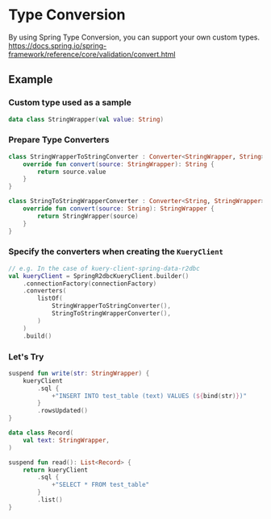 # Type Conversion

By using Spring Type Conversion, you can support your own custom types.
https://docs.spring.io/spring-framework/reference/core/validation/convert.html

## Example

### Custom type used as a sample

```kotlin
data class StringWrapper(val value: String)
```

### Prepare Type Converters

```kotlin
class StringWrapperToStringConverter : Converter<StringWrapper, String> {
    override fun convert(source: StringWrapper): String {
        return source.value
    }
}

class StringToStringWrapperConverter : Converter<String, StringWrapper> {
    override fun convert(source: String): StringWrapper {
        return StringWrapper(source)
    }
}
```

### Specify the converters when creating the `KueryClient`

```kotlin {4-9}
// e.g. In the case of kuery-client-spring-data-r2dbc
val kueryClient = SpringR2dbcKueryClient.builder()
    .connectionFactory(connectionFactory)
    .converters(
        listOf(
            StringWrapperToStringConverter(),
            StringToStringWrapperConverter(),
        )
    )
    .build()
```

### Let's Try

```kotlin
suspend fun write(str: StringWrapper) {
    kueryClient
        .sql {
            +"INSERT INTO test_table (text) VALUES (${bind(str)})"
        }
        .rowsUpdated()
}

data class Record(
    val text: StringWrapper,
)

suspend fun read(): List<Record> {
    return kueryClient
        .sql {
            +"SELECT * FROM test_table"
        }
        .list()
}
```
